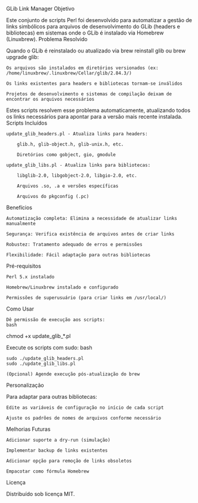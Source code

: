 GLib Link Manager
Objetivo

Este conjunto de scripts Perl foi desenvolvido para automatizar a gestão de links simbólicos para arquivos de desenvolvimento do GLib (headers e bibliotecas) em sistemas onde o GLib é instalado via Homebrew (Linuxbrew).
Problema Resolvido

Quando o GLib é reinstalado ou atualizado via brew reinstall glib ou brew upgrade glib:

    Os arquivos são instalados em diretórios versionados (ex: /home/linuxbrew/.linuxbrew/Cellar/glib/2.84.3/)

    Os links existentes para headers e bibliotecas tornam-se inválidos

    Projetos de desenvolvimento e sistemas de compilação deixam de encontrar os arquivos necessários

Estes scripts resolvem esse problema automaticamente, atualizando todos os links necessários para apontar para a versão mais recente instalada.
Scripts Incluídos

    update_glib_headers.pl - Atualiza links para headers:

        glib.h, glib-object.h, glib-unix.h, etc.

        Diretórios como gobject, gio, gmodule

    update_glib_libs.pl - Atualiza links para bibliotecas:

        libglib-2.0, libgobject-2.0, libgio-2.0, etc.

        Arquivos .so, .a e versões específicas

        Arquivos do pkgconfig (.pc)

Benefícios

    Automatização completa: Elimina a necessidade de atualizar links manualmente

    Segurança: Verifica existência de arquivos antes de criar links

    Robustez: Tratamento adequado de erros e permissões

    Flexibilidade: Fácil adaptação para outras bibliotecas

Pré-requisitos

    Perl 5.x instalado

    Homebrew/Linuxbrew instalado e configurado

    Permissões de superusuário (para criar links em /usr/local/)

Como Usar

    Dê permissão de execução aos scripts:
    bash

chmod +x update_glib_*.pl

Execute os scripts com sudo:
bash

    sudo ./update_glib_headers.pl
    sudo ./update_glib_libs.pl

    (Opcional) Agende execução pós-atualização do brew

Personalização

Para adaptar para outras bibliotecas:

    Edite as variáveis de configuração no início de cada script

    Ajuste os padrões de nomes de arquivos conforme necessário

Melhorias Futuras

    Adicionar suporte a dry-run (simulação)

    Implementar backup de links existentes

    Adicionar opção para remoção de links obsoletos

    Empacotar como fórmula Homebrew

Licença

Distribuído sob licença MIT.
